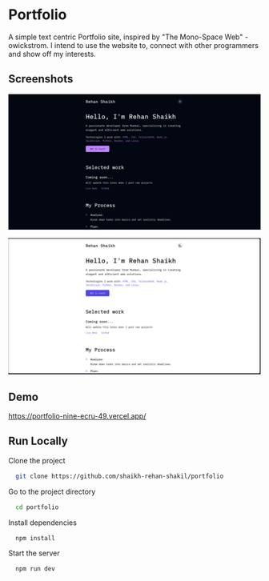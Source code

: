 
# Portfolio

A simple text centric Portfolio site, inspired by "The Mono-Space Web" - owickstrom. I intend to use the website to, connect with other programmers and show off my interests.

## Screenshots

![Dark Mode](https://github.com/Shaikh-Rehan-Shakil/portfolio/blob/master/preview/portfolio-dark.png?raw=true)

![Light Mode](https://github.com/Shaikh-Rehan-Shakil/portfolio/blob/master/preview/portfolio-white.png?raw=true)

## Demo

https://portfolio-nine-ecru-49.vercel.app/


## Run Locally

Clone the project

```bash
  git clone https://github.com/shaikh-rehan-shakil/portfolio
```

Go to the project directory

```bash
  cd portfolio
```

Install dependencies

```bash
  npm install
```

Start the server

```bash
  npm run dev
```

